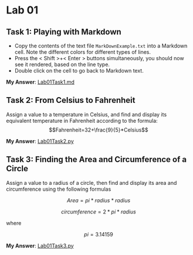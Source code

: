 # Lab 01

## Task 1: Playing with Markdown

- Copy the contents of the text file `MarkDownExample.txt` into a Markdown cell. Note the different colors for different types of lines.
- Press the \< Shift \>\+\< Enter \> buttons simultaneously, you should now see it rendered, based on the line type.
- Double click on the cell to go back to Markdown text.

**My Answer**: [Lab01Task1.md](Lab01Task1.md)

## Task 2: From Celsius to Fahrenheit

Assign a value to a temperature in Celsius, and find and display its equivalent temperature in Fahrenheit according to the formula: $$Fahrenheit=32+\frac{9}{5}*Celsius$$

**My Answer**: [Lab01Task2.py](Lab01Task2.py)

## Task 3: Finding the Area and Circumference of a Circle

Assign a value to a radius of a circle, then find and display its area and circumference using the following formulas

$$Area=pi*radius*radius$$

$$circumference=2*pi*radius$$

where

$$pi = 3.14159$$

**My Answer**: [Lab01Task3.py](Lab01Task3.py)
